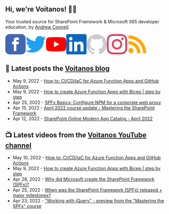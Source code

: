 ## Hi, we're Voitanos! 👋🏼

Your trusted source for SharePoint Framework & Microsoft 365 developer education, by [Andrew Connell](https://www.voitanos.io/pages/about-andrew).

[![](https://raw.githubusercontent.com/Voitanos/.github/main/images/facebook.svg)](https://www.facebook.com/voitanos)[![](https://raw.githubusercontent.com/Voitanos/.github/main/images/twitter.svg)](https://twitter.com/voitanos)[![](https://raw.githubusercontent.com/Voitanos/.github/main/images/youtube.svg)](https://www.youtube.com/channel/UCXeym1FGW2uTlNjYqTCVo0g)[![](https://raw.githubusercontent.com/Voitanos/.github/main/images/linkedin.svg)](https://www.linkedin.com/company/voitanos-llc)[![](https://raw.githubusercontent.com/Voitanos/.github/main/images/github.svg)](https://github.com/voitanos)[![](https://raw.githubusercontent.com/Voitanos/.github/main/images/instagram.svg)](https://www.instagram.com/voitanos_llc)[![](https://raw.githubusercontent.com/Voitanos/.github/main/images/rss.svg)](https://www.voitanos.io/blog)

## 📙 Latest posts the [Voitanos blog](https://www.voitanos.io/blog)
<!-- VOITANOSBLOG-POST-LIST:START -->
- May 9, 2022 - [How to: CI/CD/IaC for Azure Function Apps and GitHub Actions](https://www.voitanos.io/blog/how-to-cicd-iac-for-azure-function-apps-with-github-actions-step-by-step/)
- May 9, 2022 - [How to create Azure Function Apps with Bicep | step by step](https://www.voitanos.io/blog/how-to-create-azure-function-apps-with-bicep-step-by-step/)
- Apr 25, 2022 - [SPFx Basics: Configure NPM for a corporate web proxy](https://www.voitanos.io/blog/node-npm-fix-proxy-config/)
- Apr 15, 2022 - [April 2022 course update - Mastering the SharePoint Framework](https://www.voitanos.io/blog/mastering-sharepoint-framework-course-update-april-2022/)
- Apr 12, 2022 - [SharePoint Online Modern App Catalog - April 2022](https://www.voitanos.io/blog/sharepoint-app-catalog-modernization-april-2022/)<!-- VOITANOSBLOG-POST-LIST:END -->

## 📺 Latest videos from the [Voitanos YouTube channel](https://www.youtube.com/voitanosio)
<!-- VOITANOSYOUTUBE-POST-LIST:START -->
- May 10, 2022 - [How to: CI/CD/IaC for Azure Function Apps and GitHub Actions](https://www.youtube.com/watch?v=36R1pzPuLvs)
- May 9, 2022 - [How to create Azure Function Apps with Bicep | step by step](https://www.youtube.com/watch?v=tzgB3cSUdNM)
- Apr 28, 2022 - [Why did Microsoft create the SharePoint Framework &lpar;SPFx&rpar;?](https://www.youtube.com/watch?v=tk2oQmNw4Do)
- Apr 25, 2022 - [When was the SharePoint Framework &lpar;SPFx&rpar; released + major milestones?](https://www.youtube.com/watch?v=JdZBXUyPntc)
- Apr 23, 2022 - [&quot;Working with jQuery&quot; - preview from the &quot;Mastering the SPFx&quot; course](https://www.youtube.com/watch?v=nYapLSsTSbA)<!-- VOITANOSYOUTUBE-POST-LIST:END -->
